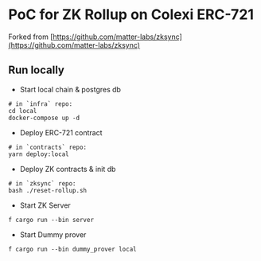 # PoC for ZK Rollup on Colexi ERC-721

Forked from [https://github.com/matter-labs/zksync](https://github.com/matter-labs/zksync)

## Run locally

* Start local chain & postgres db

```
# in `infra` repo:
cd local
docker-compose up -d
```

* Deploy ERC-721 contract

```
# in `contracts` repo:
yarn deploy:local
```

* Deploy ZK contracts & init db

```
# in `zksync` repo:
bash ./reset-rollup.sh
```

* Start ZK Server

```
f cargo run --bin server
```

* Start Dummy prover

```
f cargo run --bin dummy_prover local
```